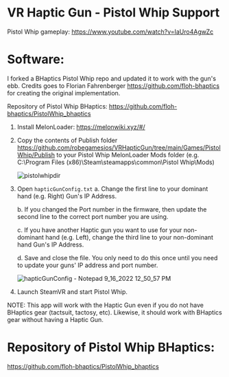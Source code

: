# VR Haptic Gun - Pistol Whip Support

Pistol Whip gameplay: https://www.youtube.com/watch?v=IaUro4AgwZc

    
# Software: 
I forked a BHaptics Pistol Whip repo and updated it to work with the gun's ebb. Credits goes to Florian Fahrenberger https://github.com/floh-bhaptics for creating the original implementation.

Repository of Pistol Whip BHaptics: https://github.com/floh-bhaptics/PistolWhip_bhaptics
    
1. Install MelonLoader: https://melonwiki.xyz/#/

2. Copy the contents of Publish folder https://github.com/robegamesios/VRHapticGun/tree/main/Games/PistolWhip/Publish to your Pistol Whip MelonLoader Mods folder (e.g. C:\\Program Files (x86)\Steam\steamapps\common\Pistol Whip\Mods)

    ![pistolwhipdir](https://user-images.githubusercontent.com/10041871/190724502-3a9425dd-cd33-4dbf-b886-76562df5ec00.png)

3. Open `hapticGunConfig.txt` 
    a. Change the first line to your dominant hand (e.g. Right) Gun's IP Address.

    b. If you changed the Port number in the firmware, then update the second line to the correct port number you are using. 

    c. If you have another Haptic gun you want to use for your non-dominant hand (e.g. Left), change the third line to your non-dominant hand Gun's IP Address. 

    d. Save and close the file. You only need to do this once until you need to update your guns' IP address and port number.

    ![hapticGunConfig - Notepad 9_16_2022 12_50_57 PM](https://user-images.githubusercontent.com/10041871/190725229-e92ce89f-4fa5-4e4c-b22f-d9e5519afc51.png)

4. Launch SteamVR and start Pistol Whip.

NOTE: This app will work with the Haptic Gun even if you do not have BHaptics gear (tactsuit, tactosy, etc). Likewise, it should work with BHaptics gear without having a Haptic Gun. 
    
# Repository of Pistol Whip BHaptics:
https://github.com/floh-bhaptics/PistolWhip_bhaptics
